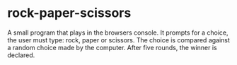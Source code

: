 # rock-paper-scissors
A small program that plays in the browsers console.
It prompts for a choice, the user must type: rock, paper or scissors.
The choice is compared against a random choice made by the computer.
After five rounds, the winner is declared.